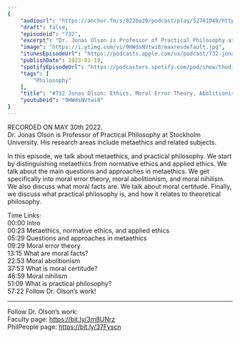 ```yaml
---
{
	"audiourl": "https://anchor.fm/s/822ba20/podcast/play/52761049/https%3A%2F%2Fd3ctxlq1ktw2nl.cloudfront.net%2Fstaging%2F2022-4-30%2F4169e52b-d981-7ded-8e9f-3108f5f132c7.m4a",
	"draft": false,
	"episodeid": "732",
	"excerpt": "Dr. Jonas Olson is Professor of Practical Philosophy at Stockholm University. His research areas include metaethics and related subjects.  ",
	"image": "https://i.ytimg.com/vi/9HWdsNVtwi8/maxresdefault.jpg",
	"itunesEpisodeUrl": "https://podcasts.apple.com/us/podcast/732-jonas-olson-ethics-moral-error-theory-abolitionism/id1451347236?i=1000595528704&uo=4",
	"publishDate": 2023-01-19,
	"spotifyEpisodeUrl": "https://podcasters.spotify.com/pod/show/thedissenter/episodes/732-Jonas-Olson-Ethics--Moral-Error-Theory--Abolitionism--Moral-Nihilism--and-Practical-Philosophy-e1j8l0p",
	"tags": [
		"Philosophy"
	],
	"title": "#732 Jonas Olson: Ethics, Moral Error Theory, Abolitionism, Moral Nihilism, and Practical Philosophy",
	"youtubeid": "9HWdsNVtwi8"
}
---
```

RECORDED ON MAY 30th 2022.  
Dr. Jonas Olson is Professor of Practical Philosophy at Stockholm University. His research areas include metaethics and related subjects.  

In this episode, we talk about metaethics, and practical philosophy. We start by distinguishing metaethics from normative ethics and applied ethics. We talk about the main questions and approaches in metaethics. We get specifically into moral error theory, moral abolitionism, and moral nihilism. We also discuss what moral facts are. We talk about moral certitude. Finally, we discuss what practical philosophy is, and how it relates to theoretical philosophy.

Time Links:  
<time>00:00</time> Intro  
<time>00:23</time> Metaethics, normative ethics, and applied ethics  
<time>05:29</time> Questions and approaches in metaethics  
<time>09:29</time> Moral error theory  
<time>13:15</time> What are moral facts?  
<time>22:53</time> Moral abolitionism  
<time>37:53</time> What is moral certitude?  
<time>46:59</time> Moral nihilism  
<time>51:09</time> What is practical philosophy?  
<time>57:22</time> Follow Dr. Olson’s work!

---

Follow Dr. Olson’s work:  
Faculty page: https://bit.ly/3m8UNrz  
PhilPeople page: https://bit.ly/37Fyscn

